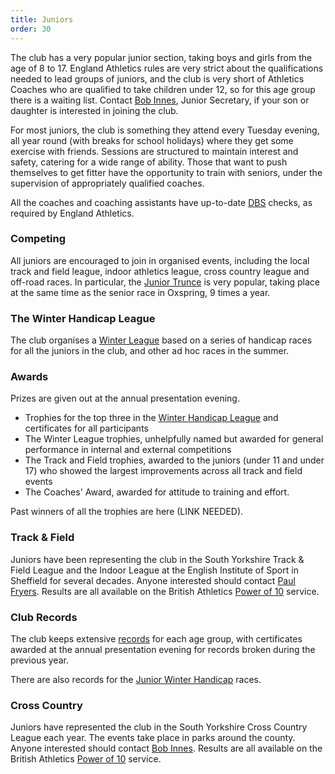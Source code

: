 ```yaml
---
title: Juniors
order: 30
---
```


The club has a very popular junior section, taking boys and girls from the age of 8 to 17. England Athletics rules are very strict about the qualifications needed to lead groups of juniors, and the club is very short of Athletics Coaches who are qualified to take children under 12, so for this age group there is a waiting list. Contact [Bob Innes](mailto:jane&bob@btinternet.com), Junior Secretary, if your son or daughter is interested in joining the club.

For most juniors, the club is something they attend every Tuesday evening, all year round (with breaks for school holidays) where they get some exercise with friends. Sessions are structured to maintain interest and safety, catering for a wide range of ability. Those that want to push themselves to get fitter have the opportunity to train with seniors, under the supervision of appropriately qualified coaches.

All the coaches and coaching assistants have up-to-date [DBS](https://www.gov.uk/government/organisations/disclosure-and-barring-service) checks, as required by England Athletics.

### Competing

All juniors are encouraged to join in organised events, including the local track and field league, indoor athletics league, cross country league and off-road races. In particular, the [Junior Trunce](http://www.trunce.org/) is very popular, taking place at the same time as the senior race in Oxspring, 9 times a year.

### The Winter Handicap League

The club organises a [Winter League](https://pfrac.chrishodgson.co.uk/competitions/junior-winter-handicap) based on a series of handicap races for all the juniors in the club, and other ad hoc races in the summer.

### Awards

Prizes are given out at the annual presentation evening.

- Trophies for the top three in the [Winter Handicap League](https://pfrac.chrishodgson.co.uk/competitions/junior-winter-handicap) and certificates for all participants
- The Winter League trophies, unhelpfully named but awarded for general performance in internal and external competitions
- The Track and Field trophies, awarded to the juniors (under 11 and under 17) who showed the largest improvements across all track and field events
- The Coaches' Award, awarded for attitude to training and effort.

Past winners of all the trophies are here (LINK NEEDED).

### Track & Field

Juniors have been representing the club in the South Yorkshire Track & Field League and the Indoor League at the English Institute of Sport in Sheffield for several decades. Anyone interested should contact [Paul Fryers](mailto:paul.fryers@gmail.com). Results are all available on the British Athletics [Power of 10](https://www.thepowerof10.info/athletes/athleteslookup.aspx) service.

### Club Records

The club keeps extensive [records](http://results.pfrac.co.uk/Records/) for each age group, with certificates awarded at the annual presentation evening for records broken during the previous year.

There are also records for the [Junior Winter Handicap](https://pfrac.chrishodgson.co.uk/competitions/junior-winter-handicap) races.

### Cross Country

Juniors have represented the club in the South Yorkshire Cross Country League each year. The events take place in parks around the county. Anyone interested should contact [Bob Innes](mailto:jane&bob@btinternet.com). Results are all available on the British Athletics [Power of 10](https://www.thepowerof10.info/athletes/athleteslookup.aspx) service.
